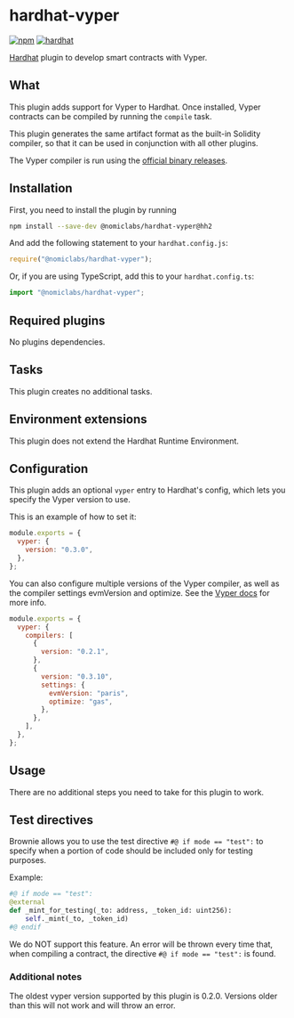 # hardhat-vyper

[![npm](https://img.shields.io/npm/v/@nomiclabs/hardhat-vyper.svg)](https://www.npmjs.com/package/@nomiclabs/hardhat-vyper) [![hardhat](https://v2.hardhat.org/buidler-plugin-badge.svg?1)](https://hardhat.org)

[Hardhat](https://hardhat.org) plugin to develop smart contracts with Vyper.

## What

This plugin adds support for Vyper to Hardhat. Once installed, Vyper contracts can be compiled by running the `compile` task.

This plugin generates the same artifact format as the built-in Solidity compiler, so that it can be used in conjunction with all other plugins.

The Vyper compiler is run using the [official binary releases](https://github.com/vyperlang/vyper/releases).

## Installation

First, you need to install the plugin by running

```bash
npm install --save-dev @nomiclabs/hardhat-vyper@hh2
```

And add the following statement to your `hardhat.config.js`:

```js
require("@nomiclabs/hardhat-vyper");
```

Or, if you are using TypeScript, add this to your `hardhat.config.ts`:

```js
import "@nomiclabs/hardhat-vyper";
```

## Required plugins

No plugins dependencies.

## Tasks

This plugin creates no additional tasks.

## Environment extensions

This plugin does not extend the Hardhat Runtime Environment.

## Configuration

This plugin adds an optional `vyper` entry to Hardhat's config, which lets you specify the Vyper version to use.

This is an example of how to set it:

```js
module.exports = {
  vyper: {
    version: "0.3.0",
  },
};
```

You can also configure multiple versions of the Vyper compiler, as well as the compiler settings evmVersion and optimize. See the [Vyper docs](https://docs.vyperlang.org/en/v0.3.10/compiling-a-contract.html) for more info.

```js
module.exports = {
  vyper: {
    compilers: [
      {
        version: "0.2.1",
      },
      {
        version: "0.3.10",
        settings: {
          evmVersion: "paris",
          optimize: "gas",
        },
      },
    ],
  },
};
```

## Usage

There are no additional steps you need to take for this plugin to work.

## Test directives

Brownie allows you to use the test directive `#@ if mode == "test":` to specify when a portion of code should be included only for testing purposes.

Example:

```py
#@ if mode == "test":
@external
def _mint_for_testing(_to: address, _token_id: uint256):
    self._mint(_to, _token_id)
#@ endif
```

We do NOT support this feature. An error will be thrown every time that, when compiling a contract, the directive `#@ if mode == "test":` is found.

### Additional notes

The oldest vyper version supported by this plugin is 0.2.0. Versions older than this will not work and will throw an error.
